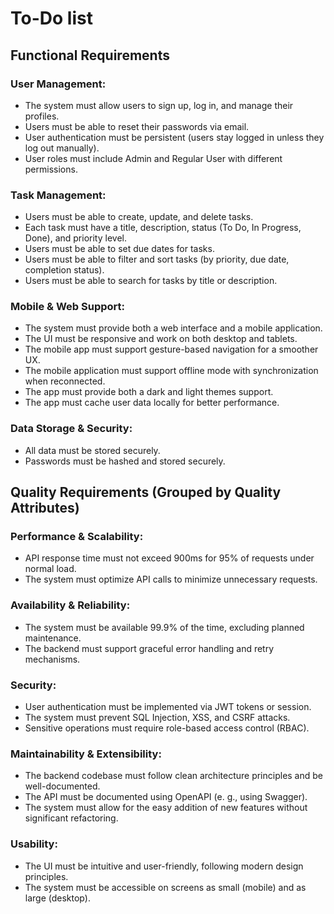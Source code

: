 # To-Do list

## Functional Requirements
### User Management:

- The system must allow users to sign up, log in, and manage their profiles.
- Users must be able to reset their passwords via email.
- User authentication must be persistent (users stay logged in unless they log out manually).
- User roles must include Admin and Regular User with different permissions.

### Task Management:

- Users must be able to create, update, and delete tasks.
- Each task must have a title, description, status (To Do, In Progress, Done), and priority level.
- Users must be able to set due dates for tasks.
- Users must be able to filter and sort tasks (by priority, due date, completion status).
- Users must be able to search for tasks by title or description.

### Mobile & Web Support:

- The system must provide both a web interface and a mobile application.
- The UI must be responsive and work on both desktop and tablets.
- The mobile app must support gesture-based navigation for a smoother UX.
- The mobile application must support offline mode with synchronization when reconnected.
- The app must provide both a dark and light themes support.
- The app must cache user data locally for better performance.

### Data Storage & Security:

- All data must be stored securely.
- Passwords must be hashed and stored securely.

## Quality Requirements (Grouped by Quality Attributes)
### Performance & Scalability:

- API response time must not exceed 900ms for 95% of requests under normal load.
- The system must optimize API calls to minimize unnecessary requests.

### Availability & Reliability:

- The system must be available 99.9% of the time, excluding planned maintenance.
- The backend must support graceful error handling and retry mechanisms.

### Security:

- User authentication must be implemented via JWT tokens or session.
- The system must prevent SQL Injection, XSS, and CSRF attacks.
- Sensitive operations must require role-based access control (RBAC).

### Maintainability & Extensibility:

- The backend codebase must follow clean architecture principles and be well-documented.
- The API must be documented using OpenAPI (e. g., using Swagger).
- The system must allow for the easy addition of new features without significant refactoring.

### Usability:

- The UI must be intuitive and user-friendly, following modern design principles.
- The system must be accessible on screens as small (mobile) and as large (desktop).
